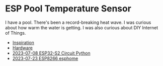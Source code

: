 # ESP Pool Temperature Sensor

I have a pool. There's been a record-breaking heat wave. I was curious about how warm the water is getting. I was also curious about DIY Internet of Things.

- [Inspiration](https://learn.adafruit.com/iot-pool)
- [Hardware](Hardware.md)
- [2023-07-08 ESP32-S2 Circuit Python](2023-07-08%20ESP32-S2%20Circuit%20Python.md)
- [2023-07-23 ESP8266 esphome](2023-07-23%20ESP8266%20esphome.md)
